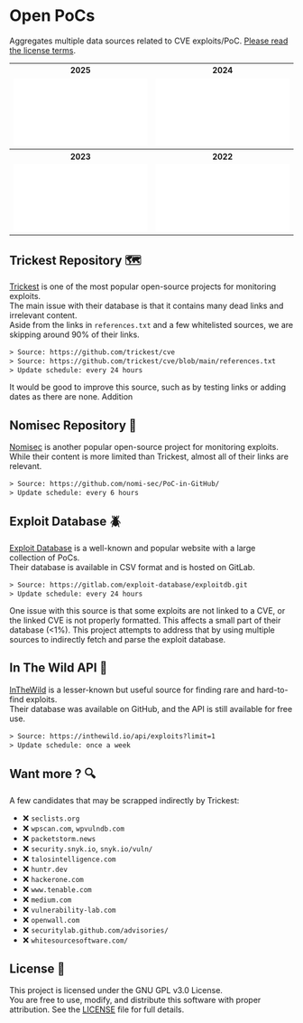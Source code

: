 # Open PoCs [<img src="https://github.com/oneaudit/openpoc/actions/workflows/main.yaml/badge.svg" alt="" align="right">](https://github.com/oneaudit/openpoc/actions/workflows/main.yaml)

Aggregates multiple data sources related to CVE exploits/PoC. [Please read the license terms](#license-).

<table>
  <tr>
    <th align="center">2025</th>
    <th align="center">2024</th>
  </tr>
  <tr>
    <td align="center">
      <img alt="" width="400" src=".github/images/2025.svg" alt=""/>
    </td>
    <td align="center">
      <img alt="" width="400" src=".github/images/2024.svg" alt=""/>
    </td>
  </tr>
  <tr>
    <th align="center">2023</th>
    <th align="center">2022</th>
  </tr>
  <tr>
    <td align="center">
      <img alt="" width="400" src=".github/images/2023.svg" alt=""/>
    </td>
    <td align="center">
      <img alt="" width="400" src=".github/images/2022.svg" alt=""/>
    </td>
  </tr>
</table>

## Trickest Repository 🗺️

[Trickest](https://github.com/trickest/cve) is one of the most popular open-source projects for monitoring exploits.<br>
The main issue with their database is that it contains many dead links and irrelevant content.<br>
Aside from the links in `references.txt` and a few whitelisted sources, we are skipping around 90% of their links.<br>

```
> Source: https://github.com/trickest/cve
> Source: https://github.com/trickest/cve/blob/main/references.txt
> Update schedule: every 24 hours
```

It would be good to improve this source, such as by testing links or adding dates as there are none. Addition

## Nomisec Repository 👑

[Nomisec](https://github.com/nomi-sec/PoC-in-GitHub/) is another popular open-source project for monitoring exploits.<br>
 While their content is more limited than Trickest, almost all of their links are relevant.

```
> Source: https://github.com/nomi-sec/PoC-in-GitHub/
> Update schedule: every 6 hours
```

## Exploit Database 🪲

[Exploit Database](https://www.exploit-db.com/) is a well-known and popular website with a large collection of PoCs.<br>
Their database is available in CSV format and is hosted on GitLab.

```
> Source: https://gitlab.com/exploit-database/exploitdb.git
> Update schedule: every 24 hours
```

One issue with this source is that some exploits are not linked to a CVE, or the linked CVE is not properly formatted. This affects a small part of their database (<1%). This project attempts to address that by using multiple sources to indirectly fetch and parse the exploit database.

## In The Wild API 🫏

[InTheWild](https://inthewild.io/) is a lesser-known but useful source for finding rare and hard-to-find exploits.<br>
Their database was available on GitHub, and the API is still available for free use.

```
> Source: https://inthewild.io/api/exploits?limit=1
> Update schedule: once a week
```

## Want more ? 🔍

A few candidates that may be scrapped indirectly by Trickest:

* ❌ `seclists.org`
* ❌ `wpscan.com`, `wpvulndb.com`
* ❌ `packetstorm.news`
* ❌ `security.snyk.io`, `snyk.io/vuln/`
* ❌ `talosintelligence.com`
* ❌ `huntr.dev`
* ❌ `hackerone.com`
* ❌ `www.tenable.com`
* ❌ `medium.com`
* ❌ `vulnerability-lab.com`
* ❌ `openwall.com`
* ❌ `securitylab.github.com/advisories/`
* ❌ `whitesourcesoftware.com/`

## License 📄

This project is licensed under the GNU GPL v3.0 License.<br>
You are free to use, modify, and distribute this software with proper attribution. See the [LICENSE](LICENSE) file for full details.
